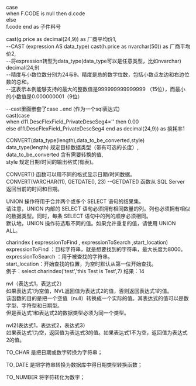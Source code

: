 case                           
	when F.CODE is null 
		then  d.code                                    
	else			
		f.code
	end as 子件料号  	     
		 
	                                  
                                    
cast(g.price as decimal(24,9)) as 厂商平均价1,  
--CAST (expression AS data_type)
cast(h.price as nvarchar(50))  as 厂商平均价2,  
--将expression转型为data_type(data_type可以是任意类型，比如nvarchar)
decimal(24,9)      
--精度与小数位数分别为24与9。精度是总的数字位数，包括小数点左边和右边位数的总和。                   
--这表示本例能够支持的最大的整数值是999999999999999 （15位），而最小的小数值是0.000000001（9位）
													

--cast里面嵌套了case ..end (作为一个sql表达式)  
cast(case                               
	when d11.DescFlexField_PrivateDescSeg4='' 
		then 0.00     
	else
		d11.DescFlexField_PrivateDescSeg4 
	end as decimal(24,9)) as 损耗率1
			  
              
CONVERT(data_type(length),data_to_be_converted,style)               
data_type(length) 规定目标数据类型（带有可选的长度）,  
data_to_be_converted 含有需要转换的值,  
style 规定日期/时间的输出格式(有表)。  
	
CONVERT() 函数可以用不同的格式显示日期/时间数据。  
CONVERT(VARCHAR(11), GETDATE(), 23)             --GETDATE() 函数从 SQL Server 返回当前的时间和日期。

UNION 操作符用于合并两个或多个 SELECT 语句的结果集。  
请注意，UNION 内部的 SELECT 语句必须拥有相同数量的列。列也必须拥有相似的数据类型。同时，每条 SELECT 语句中的列的顺序必须相同。  
默认地，UNION 操作符选取不同的值。如果允许重复的值，请使用 UNION ALL。  

charindex ( expressionToFind , expressionToSearch  ,start_location)  
expressionToFind ：目标字符串，就是想要找到的字符串，最大长度为8000。  
expressionToSearch ：用于被查找的字符串。  
start_location：开始查找的位置，为空时默认从第一位开始查找。  
例子：select charindex('test','this Test is Test',7)      结果：14  
  
nvl（表达式1，表达式2）  
如果表达式1为空值，NVL返回值为表达式2的值，否则返回表达式1的值。  
该函数的目的是把一个空值（null）转换成一个实际的值。其表达式的值可以是数字型、字符型和日期型。  
但是表达式1和表达式2的数据类型必须为同一个类型。   

nvl2(表达式1，表达式2，表达式3）  
如果表达式1为空，返回值为表达式3的值。如果表达式1不为空，返回值为表达式2的值。  
  
TO_CHAR 是把日期或数字转换为字符串；  

TO_DATE 是把字符串转换为数据库中得日期类型转换函数；  

TO_NUMBER 将字符转化为数字；
